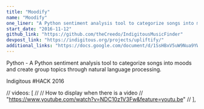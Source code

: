 ```yaml
---
title: "Moodify"
name: "Moodify"
one_liner: "A Python sentiment analysis tool to categorize songs into moods and create group topics through natural language processing."
start_date: "2016-11-12"
github_link: "https://github.com/theCreedo/IndigitousMusicFinder"
devpost_link: "https://indigitous.org/projects/upliftify/"
additional_links: "https://docs.google.com/document/d/1SsHBxV5uW9Nua9YWK0FhQR99E4dm15evlvtCADXgV5E/edit"
---
```

Python - A Python sentiment analysis tool to categorize songs into moods and create group topics through natural language processing.

Indigitous #HACK 2016

// videos: [
// // How to display when there is a video
// 	"https://www.youtube.com/watch?v=NDC10z1V3Fw&feature=youtu.be"
// ],